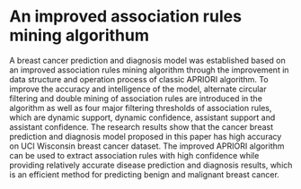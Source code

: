 # An improved association rules mining algorithum
A breast cancer prediction and diagnosis model was established  based on an improved association rules mining algorithm through the improvement in data structure and operation process of classic APRIORI algorithm. To improve the accuracy and intelligence of the model, alternate circular filtering and double mining of association rules are introduced in the algorithm as well as four major filtering thresholds of association rules, which are dynamic support, dynamic confidence, assistant support and assistant confidence. The research results show that the cancer breast prediction and diagnosis model proposed in this paper has high accuracy on UCI Wisconsin breast cancer dataset. The improved APRIORI algorithm can be used to extract association rules with high confidence while providing relatively accurate disease prediction and diagnosis results, which is an efficient method for predicting benign and malignant breast cancer.
